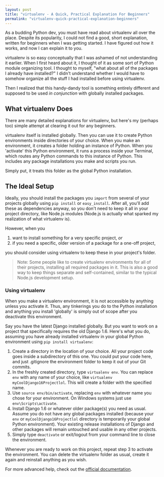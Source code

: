 ```yaml
---
layout: post
title: "virtualenv - A Quick, Practical Explanation For Beginners"
permalink: "virtualenv-quick-practical-explanation-beginners"
---
```


As a budding Python dev, you must have read about virtualenv all over the place. Despite its popularity, I could not find a good, short explanation, written for beginners when I was getting started. I have figured out how it works, and now I can explain it to you.

virtualenv is so easy conceptually that I was ashamed of not understanding it earlier. When I first heard about it, I thought of it as some sort of Python module organizing tool. I thought to myself, "what about all of the packages I already have installed?" I didn't understand whether I would have to somehow organize all the stuff I had installed before using virtualenv.

Then I realized that this handy-dandy tool is something entirely different and supposed to be used *in conjunction* with globally installed packages.

<!--more-->

## What virtualenv Does

There are many detailed explanations for virtualenv, but here's my (perhaps too) simple attempt at clearing it out for any beginners.

virtualenv itself is installed globally. Then you can use it to create Python environments inside directories of your choice. When you make an environment, it creates a folder holding an instance of Python. When you 'activate' this Python environment, it runs a process inside your Terminal, which routes any Python commands to this instance of Python. This includes any package installations you make and scripts you run.

Simply put, it treats this folder as the global Python installation.

## The Ideal Setup

Ideally, you should install the packages you `import` from several of your projects globally using `pip install` or `easy_install`. After all, you'll add these as dependencies anyway, so you don't need to keep it all in your project directory, like Node.js modules (Node.js is actually what sparked my realization of what virtualenv is).

However, when you

1. want to install something for a very specific project, *or* 
2. if you need a specific, older version of a package for a one-off project, 

you should consider using virtualenv to keep these in your project's folder.

>Note: Some people like to create virtualenv environments for all of their projects, installing all required packages in it. This is also a good way to keep things separate and self-contained, similar to the typical Node.js development setup.

### Using virtualenv

When you make a virtualenv environment, it is not accessible by anything unless you activate it. Thus, any tinkerings you do to the Python installation and anything you install 'globally' is simply out of scope after you deactivate this environment.

Say you have the latest Django installed globally. But you want to work on a project that specifically requires the old Django 1.6. Here's what you do, assuming you have already installed virtualenv in your global Python environment using `pip install virtualenv`:

1. Create a directory in the location of your choice. All your project code goes inside a subdirectory of this one. You could put your code here, and just .gitignore the environment folder to keep it out of your Git commits.
2. In the freshly created directory, type `virtualenv env`. You can replace `env` with any name of your choice, like `virtualenv myCoolDjango16Projectlol`. This will create a folder with the specified name.
3. Use `source env/bin/activate`, replacing `env` with whatever name you chose for your environment. On Windows systems just use `env\Scripts\activate`.
4. Install Django 1.6 or whatever older package(s) you need as usual. Assume you do not have any global packages installed (because your `env` or `myCoolDjango16Projectlol` directory is temporarily your global Python environment). Your existing release installations of Django and other packages will remain untouched and usable in any other projects.
6. Simply type `deactivate` or exit/logout from your command line to close the environment.

Whenever you are ready to work on this project, repeat step 3 to activate the environment. You can delete the virtualenv folder as usual, create it again and reinstall anything as you wish.

For more advanced help, check out the [official documentation](http://virtualenv.readthedocs.org/en/latest/index.html).
